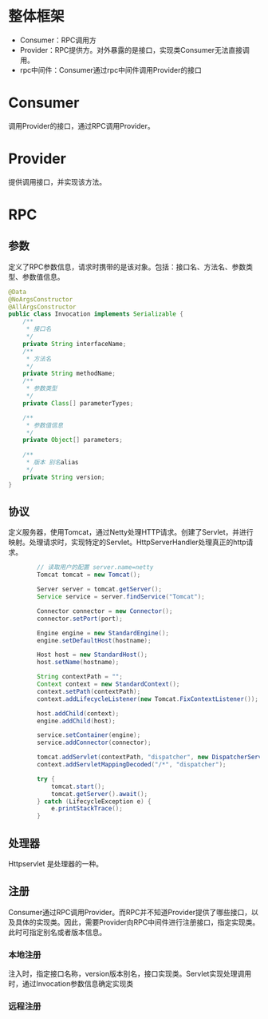 # 整体框架



- Consumer：RPC调用方
- Provider：RPC提供方。对外暴露的是接口，实现类Consumer无法直接调用。
- rpc中间件：Consumer通过rpc中间件调用Provider的接口



# Consumer

调用Provider的接口，通过RPC调用Provider。



# Provider

提供调用接口，并实现该方法。



# RPC

## 参数

定义了RPC参数信息，请求时携带的是该对象。包括：接口名、方法名、参数类型、参数值信息。

```java
@Data
@NoArgsConstructor
@AllArgsConstructor
public class Invocation implements Serializable {
    /**
     * 接口名
     */
    private String interfaceName;
    /**
     * 方法名
     */
    private String methodName;
    /**
     * 参数类型
     */
    private Class[] parameterTypes;

    /**
     * 参数值信息
     */
    private Object[] parameters;
    
    /**
     * 版本 别名alias
     */
    private String version;
}
```

## 协议

定义服务器，使用Tomcat，通过Netty处理HTTP请求。创建了Servlet，并进行映射。处理请求时，实现特定的Servlet。HttpServerHandler处理真正的http请求。

```java
        // 读取用户的配置 server.name=netty
        Tomcat tomcat = new Tomcat();

        Server server = tomcat.getServer();
        Service service = server.findService("Tomcat");

        Connector connector = new Connector();
        connector.setPort(port);

        Engine engine = new StandardEngine();
        engine.setDefaultHost(hostname);

        Host host = new StandardHost();
        host.setName(hostname);

        String contextPath = "";
        Context context = new StandardContext();
        context.setPath(contextPath);
        context.addLifecycleListener(new Tomcat.FixContextListener());

        host.addChild(context);
        engine.addChild(host);

        service.setContainer(engine);
        service.addConnector(connector);

        tomcat.addServlet(contextPath, "dispatcher", new DispatcherServlet());
        context.addServletMappingDecoded("/*", "dispatcher");

        try {
            tomcat.start();
            tomcat.getServer().await();
        } catch (LifecycleException e) {
            e.printStackTrace();
        }

```

## 处理器

Httpservlet 是处理器的一种。







## 注册

Consumer通过RPC调用Provider。而RPC并不知道Provider提供了哪些接口，以及具体的实现类。因此，需要Provider向RPC中间件进行注册接口，指定实现类。此时可指定别名或者版本信息。

### 本地注册

注入时，指定接口名称，version版本别名，接口实现类。Servlet实现处理调用时，通过Invocation参数信息确定实现类











### 远程注册